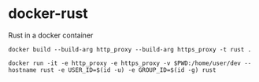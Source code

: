 # docker-rust

Rust in a docker container

    docker build --build-arg http_proxy --build-arg https_proxy -t rust .
    
    docker run -it -e http_proxy -e https_proxy -v $PWD:/home/user/dev --hostname rust -e USER_ID=$(id -u) -e GROUP_ID=$(id -g) rust
